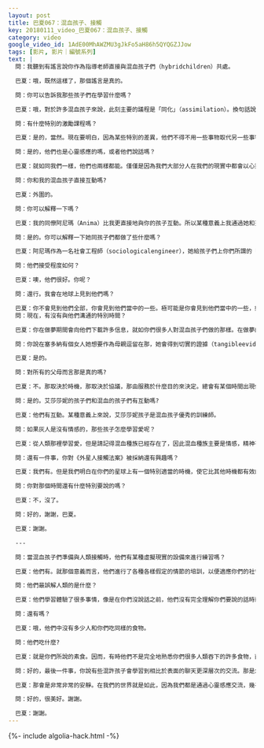 ```yaml
---
layout: post
title: 巴夏067：混血孩子、接觸
key: 20180111_video_巴夏067：混血孩子、接觸
category: video
google_video_id: 1AdE00MhAWZMU3gJkFo5aH86h5QYQGZJJow
tags: [影片, 影片｜編號系列]
text: |
  問：我聽到有謠言說你作為指導老師直接與混血孩子們（hybridchildren）共處。

  巴夏：哦，既然這樣了，那個謠言是真的。

  問：你可以告訴我那些孩子們在學習什麼嗎？

  巴夏：哦，對於許多混血孩子來說，此刻主要的議程是「同化」（assimilation）。換句話說，他們在學習怎樣適應你們的社會。因為，最終許多混血孩子會被介紹到你們的物理現實中，同你們進行互動。所以他們正在學習你們的行事方式，但是在某種意義上，他們在學習的不是怎樣溶入你們，因為他們很多人真的無法做到那點。儘管他們在學習你們的社會風俗人情，學習生活在地球上的觀念，卻不是要屈從於人類做事情的方式。因為人類也會把他們的社會模式改變成更有益於接近我們做事情的樣子。不過，現在議程的主要部分是順應風俗。這是我們協助他們的事情之一：人類入門。

  問：有什麼特別的激勵課程嗎？

  巴夏：是的，當然。現在要明白，因為某些特別的差異，他們不得不用一些事物取代另一些事物。換句話說，許多的混血孩子像我們一樣是不吃東西的，所以真的就是當你們一起圍坐在餐桌旁時，他們就僅僅安靜地坐在那裡，吸收也許是來自頭頂的電燈的能量，而你們在吃你們的土豆泥。所以會有一些差異，不過他們會明白怎樣融入到家庭當中，某種程度上不會與家人分裂，而是以某種方式來增進家庭和睦，那樣說的通嗎？

  問：是的，他們也是心靈感應的嗎，或者他們說話嗎？

  巴夏：就如同我們一樣，他們也兩樣都能。僅僅是因為我們大部分人在我們的現實中都會以心靈感應溝通，這並不意味著我們不能說話。當我們需要時，我們可以開口講話。

  問：你和我的混血孩子直接互動嗎?

  巴夏：外圍的。

  問：你可以解釋一下嗎？

  巴夏：我的同僚阿尼瑪（Anima）比我更直接地與你的孩子互動。所以某種意義上我通過她和孩子們互動。你跟上了嗎？

  問：是的。你可以解釋一下她同孩子們都做了些什麼嗎？

  巴夏：阿尼瑪作為一名社會工程師（sociologicalengineer），她給孩子們上你們所謂的「模擬家庭情境」的課程。

  問：他們接受程度如何？

  巴夏：噢，他們很好。你呢？

  問：還行。我會在地球上見到他們嗎？

  巴夏：你不會見到他們全部，你會見到他們當中的一些。極可能是你會見到他們當中的一些，好嗎？
  問：現在，有沒有與他們溝通的特別時間？

  巴夏：你在做夢期間會向他們下載許多信息，就如你們很多人對混血孩子們做的那樣。在做夢的時候你們已經見過了，實際上你們的互動十分頻繁。在你們做夢的時候你們轉變到了另一個緯度當中。

  問：你說在塞多納有個女人她想要作為母親逗留在那，她會得到切實的證據（tangibleevidence）（實物證據）？

  巴夏：是的。

  問：對所有的父母而言那是真的嗎?

  巴夏：不。那取決於時機，那取決於協議，那由服務於什麼目的來決定。總會有某個時間出現你們所說的「切實的證據」，但是那並不意味著我們可以簡單地丟給你們所有人一個日期。因為不是你們所有人都安排過以那種方式會面。你跟上了嗎？

  問：是的。艾莎莎妮的孩子們和混血的孩子們有互動嗎?

  巴夏：他們有互動。某種意義上來說，艾莎莎妮孩子是混血孩子優秀的訓練師。

  問：如果灰人是沒有情感的，那些孩子怎麼學習愛呢？

  巴夏：從人類那裡學習愛，但是請記得混血種族已經存在了，因此混血種族主要是情感，精神平衡的老師。因為相較於你們而言，我們有著不同緯度的時間架構，你一定要明白在我們的時間架構中，幾乎再也不剩什麼灰人了，剩下的只有混血種族。所以在我們的現實中只有混血種族教導更年輕的混血種族。請記得我們能夠來回穿越時空，正如你們理解的那樣。

  問：還有一件事，你對《外星人接觸法案》被採納還有興趣嗎？

  巴夏：我們有。但是我們明白在你們的星球上有一個特別適當的時機，使它比其他時機都有效的多。我們只是允許那個時機以自然的方式發生。

  問：你對那個時間還有什麼特別要說的嗎？

  巴夏：不，沒了。

  問：好的，謝謝，巴夏。

  巴夏：謝謝。

  ---

  問：當混血孩子們準備與人類接觸時，他們有某種虛擬現實的設備來進行練習嗎？

  巴夏：他們有。就那個意義而言，他們進行了各種各樣假定的情節的培訓，以便適應你們的社會。但與此同時，像我們之間這樣的對話也令我們適應於他們，以便某種程度上你們雙方可以對接。

  問：他們最誤解人類的是什麼？

  巴夏：他們學習體驗了很多事情，像是在你們沒說話之前，他們沒有完全理解你們要說的話時就開始回應。所以他們學著等你們說完。

  問：還有嗎？

  巴夏：哦，他們中沒有多少人和你們吃同樣的食物。

  問：他們吃什麼?

  巴夏：就是你們所說的素食。因而，有時他們不是完全地熟悉你們很多人類吞下的許多食物，而且他們會發現，我們並不是不禮貌，他們會發現就是不一致、很討厭（repugnant）。因此，他們偶爾會對那些食物做出一些評論，但是他們會學習得更禮貌。

  問：好的，最後一件事，你說有些混許孩子會學習到相比於表面的聊天更深層次的交流。那是怎麼樣的？

  巴夏：那會是非常非常的安靜。在我們的世界就是如此，因為我們都是通過心靈感應交流，幾乎沒有人講話。意思是當你覺得有必要說出來時，你再說出來，不必提前，不必延後。因為你會知道什麼需要說出來，你不會猜測，你會知道。那是其中的一小部分，但是那是一種你們會知道的方式。你在某個更深層次的溝通時，你會在必要時完全恰當地出現在那一點上，不會提前一秒，也不會延後一秒。當你需要知道的時候你會知道你需要說出來，不會提前一秒，也不會延後一秒。

  問：好的，很美好。謝謝。

  巴夏：謝謝。
---
```


{%- include algolia-hack.html -%}
